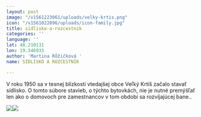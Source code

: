```yaml
---
layout: post
image: "/v1561223061/uploads/velky-krtis.png"
icon: "/v1561022896/uploads/icon-family.jpg"
title: sidlisko-a-rozcestnik
categories: ''
language: ''
lat: 48.210131
lon: 19.346933
author: 'Martina Růžičková '
name: SÍDLISKO A ROZCESTNÍK

---
```

V roku 1950 sa v tesnej blízkosti vtedajšej obce Veľký Krtíš začalo stavať sídlisko. O tomto súbore stavieb, o týchto bytovkách, nie je nutné premýšľať len ako o domovoch pre zamestnancov v tom období sa rozvíjajúcej bane..

![](https://res.cloudinary.com/dhxmg9p4i/image/upload/c_scale,w_740/v1561223061/uploads/velky-krtis.png)![](https://res.cloudinary.com/dhxmg9p4i/image/upload/c_scale,w_740/v1560859590/uploads/bcaa-1.png)